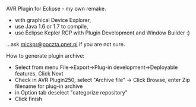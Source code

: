 AVR Plugin for Eclipse - my own remake.
- with graphical Device Explorer,
- use Java 1.6 or 1.7 to compile,
- use Eclipse Kepler RCP with Plugin Development and Window Builder :)

...ask mickpr@poczta.onet.pl if you are not sure.

How to generate plugin archive:
- Select from menu File->Export->Plug-in development->Deployable features, Click Next
- Check in AVR Plugin250, select "Archive file" -> Click Browse, enter Zip filename for plug-in archive
- in Option tab deselect "categorize repository"
- Click finish
